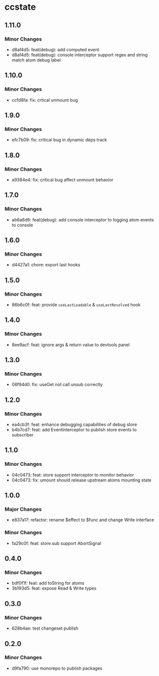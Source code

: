# ccstate

## 1.11.0

### Minor Changes

- d8af4d5: feat(debug): add computed event
- d8af4d5: feat(debug): console interceptor support regex and string match atom debug label

## 1.10.0

### Minor Changes

- ccfd8fa: fix: crtical unmount bug

## 1.9.0

### Minor Changes

- efc7b09: fix: critical bug in dynamic deps track

## 1.8.0

### Minor Changes

- a9384e4: fix: critical bug affect unmount behavior

## 1.7.0

### Minor Changes

- ab6a6d6: feat(debug): add console interceptor to logging atom events to console

## 1.6.0

### Minor Changes

- d4427a1: chore: export last hooks

## 1.5.0

### Minor Changes

- 86b6c0f: feat: provide `useLastLoadable` & `useLastResolved` hook

## 1.4.0

### Minor Changes

- 8ee9acf: feat: ignore args & return value to devtools panel

## 1.3.0

### Minor Changes

- 06f94d0: fix: useGet not call unsub correctly

## 1.2.0

### Minor Changes

- ea4cb3f: feat: enhance debugging capabilities of debug store
- b4b7cd7: feat: add EventInterceptor to publish store events to subscriber

## 1.1.0

### Minor Changes

- 04c0473: feat: store support interceptor to monitor behavior
- 04c0473: fix: umount should release upstream atoms mounting state

## 1.0.0

### Major Changes

- e837a17: refactor: rename $effect to $func and change Write interface

### Minor Changes

- fa29c0f: feat: store.sub support AbortSignal

## 0.4.0

### Minor Changes

- bdf0f1f: feat: add toString for atoms
- 3b193d5: feat: expose Read & Write types

## 0.3.0

### Minor Changes

- 628b4ae: test changeset publish

## 0.2.0

### Minor Changes

- d9fa790: use monorepo to publish packages
